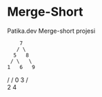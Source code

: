# Merge-Short
Patika.dev Merge-short projesi

        7
       / \
      5   8 
     / \   \
    1   6   9
   /   /
  0   3
     / \
    2   4 